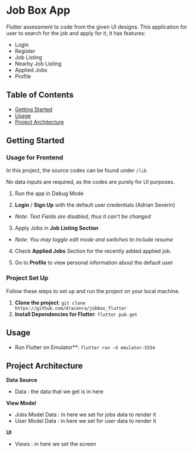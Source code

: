 # Job Box App
Flutter assessment to code from the given UI designs. This application for user to search for the job and apply for it, it has features:
- Login
- Register
- Job Listing
- Nearby Job Listing
- Applied Jobs
- Profile

## Table of Contents
- [Getting Started](#getting-started)
- [Usage](#usage)
- [Project Architecture](#project-architecture)

## Getting Started
### Usage for Frontend 
In this project, the source codes can be found under `/lib`

No data inputs are required, as the codes are purely for UI purposes. 

1. Run the app in Debug Mode

2. **Login** / **Sign Up** with the default user credentials (Adrian Severin)

* *Note: Text Fields are disabled, thus it can't be changed*

3. Apply Jobs in **Job Listing Section**

* *Note: You may toggle edit mode and switches to include resume*

4. Check **Applied Jobs** Section for the recently added applied job.

5. Go to **Profile** to view personal information about the default user

### Project Set Up
Follow these steps to set up and run the project on your local machine.

1. **Clone the project**:
   `git clone https://github.com/draconra/jobbox_flutter`
2. **Install Dependencies for Flutter**:
   `flutter pub get`

## Usage
 - Run Flutter on Emulator**:
   `flutter run -d emulator-5554`
     
## Project Architecture
**Data Source**
- Data : the data that we get is in here 

**View Model**
- Jobs Model Data : in here we set for jobs data to render it
- User Model Data : in here we set for user data to render it

**UI**
- Views : in here we set the screen
